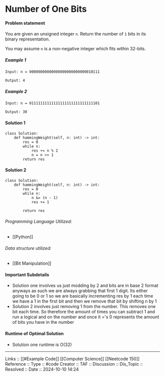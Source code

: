 # Number of One Bits

#### Problem statement

You are given an unsigned integer `n`. Return the number of `1` bits in its binary representation.

You may assume `n` is a non-negative integer which fits within 32-bits.
##### Example 1
```
Input: n = 00000000000000000000000000010111

Output: 4
```
##### Example 2
```
Input: n = 01111111111111111111111111111101

Output: 30
```
#### Solution 1
```
class Solution:
	def hammingWeight(self, n: int) -> int:
		res = 0
		while n:
			res += n % 2
			n = n >> 1
		return res
```

#### Solution 2
```
class Solution:
    def hammingWeight(self, n: int) -> int:
        res = 0
        while n:
            n &= (n - 1)
            res += 1

        return res
```
###### Programming Language Utilized:
- [[Python]]
###### Data structure utilized:
- [[Bit Manipulation]]
#### Important Subdetails

- Solution one involves us just modding by 2 and bits are in base 2 format anyways as such we are always grabbing that first 1 digit. Its either going to be 0 or 1 so we are basically incrementing res by 1 each time we have a 1 in the first bit and then we remove that bit by shifting n by 1
- Solution 2 involves just removing 1 from the number. This removes one bit each time. So therefore the amount of times you can subtract 1 and run a logical and on the number and once it ='s 0 represents the amount of bits you have in the number

#### Runtime of Optimal Solution

- Solution one runtime is O(32)
---
Links :: [[#Example Code]] [[Computer Science]] [[Neetcode 150]]
Reference ::
Type :: #code
Creator ::
TAF ::
Discussion ::
Dis_Topic :: 
Resolved ::
Date :: 2024-10-10 14:24
